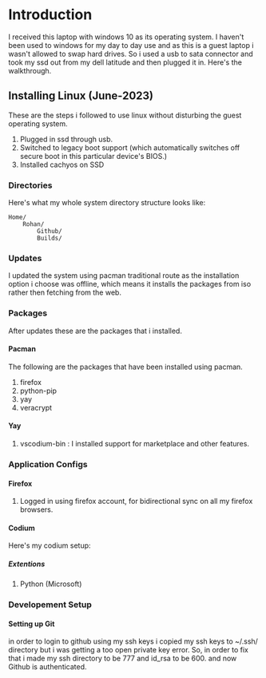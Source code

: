 # Introduction

I received this laptop with windows 10 as its operating system. I haven't been used to windows for my day to day use and as this is a guest laptop i wasn't allowed to swap hard drives. So i used a usb to sata connector and took my ssd out from my dell latitude and then plugged it in. Here's the walkthrough.


## Installing Linux (June-2023)

These are the steps i followed to use linux without disturbing the guest operating system.

1. Plugged in ssd through usb.
2. Switched to legacy boot support (which automatically switches off secure boot in this particular device's BIOS.)
3. Installed cachyos on SSD


### Directories

Here's what my whole system directory structure looks like:

```
Home/
    Rohan/
        Github/
        Builds/
```

### Updates

I updated the system using pacman traditional route as the installation option i choose was offline, which means it installs the packages from iso rather then fetching from the web. 

### Packages

After updates these are the packages that i installed.

#### Pacman

The following are the packages that have been installed using pacman.

1. firefox
2. python-pip
3. yay
4. veracrypt

#### Yay 

1. vscodium-bin : I installed support for marketplace and other features.

### Application Configs

#### Firefox

1. Logged in using firefox account, for bidirectional sync on all my firefox browsers.

#### Codium

Here's my codium setup:

##### Extentions

1. Python (Microsoft)

### Developement Setup

#### Setting up Git

in order to login to github using my ssh keys i copied my ssh keys to ~/.ssh/ directory but i was getting a too open private key error. So, in order to fix that i made my ssh directory to be 777 and id_rsa to be 600. and now Github is authenticated.


<script src="https://gist.github.com/rohanbatrain/34f1414edeaea965c7dedd59f662a815.js"></script>
